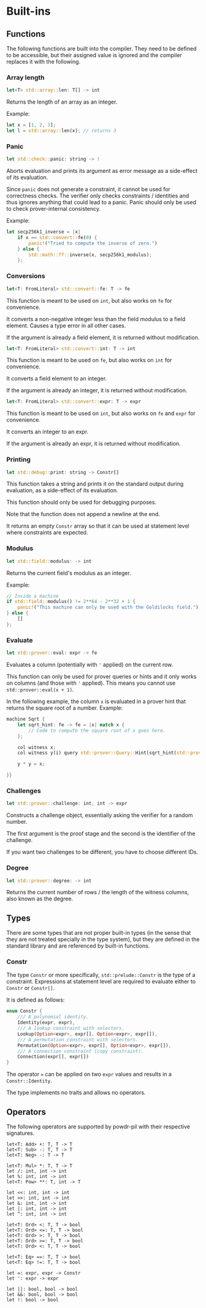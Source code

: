 # Built-ins

## Functions

The following functions are built into the compiler.
They need to be defined to be accessible, but their assigned value is ignored and the compiler replaces it with the following.

### Array length

```rust
let<T> std::array::len: T[] -> int
```

Returns the length of an array as an integer.

Example:
```rust
let x = [1, 2, 3];
let l = std::array::len(x); // returns 3
```

### Panic

```rust
let std::check::panic: string -> !
```

Aborts evaluation and prints its argument as error message as a
side-effect of its evaluation.

Since `panic` does not generate a constraint, it cannot be used
for correctness checks. The verifier only checks constraints / identities and
thus ignores anything that could lead to a panic. Panic should only
be used to check prover-internal consistency.

Example:
```rust
let secp256k1_inverse = |x|
    if x == std::convert::fe(0) {
        panic!("Tried to compute the inverse of zero.")
    } else {
        std::math::ff::inverse(x, secp256k1_modulus);
    };
```

### Conversions

```rust
let<T: FromLiteral> std::convert::fe: T -> fe
```

This function is meant to be used on `int`, but also works on `fe` for convenience.

It converts a non-negative integer less than the field modulus to a field element.
Causes a type error in all other cases.

If the argument is already a field element, it is returned without modification.

```rust
let<T: FromLiteral> std::convert::int: T -> int
```

This function is meant to be used on `fe`, but also works on `int` for convenience.

It converts a field element to an integer.

If the argument is already an integer, it is returned without modification.

```rust
let<T: FromLiteral> std::convert::expr: T -> expr
```

This function is meant to be used on `int`, but also works on `fe` and `expr` for convenience.

It converts an integer to an expr.

If the argument is already an expr, it is returned without modification.

### Printing

```rust
let std::debug::print: string -> Constr[]
```

This function takes a string and prints it on the standard output during evaluation, as a side-effect of its evaluation.

This function should only be used for debugging purposes.

Note that the function does not append a newline at the end.

It returns an empty `Constr` array so that it can be used at statement level where
constraints are expected.

### Modulus

```rust
let std::field::modulus: -> int
```

Returns the current field's modulus as an integer.

Example:
```rust
// Inside a machine
if std::field::modulus() != 2**64 - 2**32 + 1 {
    panic!("This machine can only be used with the Goldilocks field.")
} else {
    []
};
```

### Evaluate

```rust
let std::prover::eval: expr -> fe
```

Evaluates a column (potentially with `'` applied) on the current row.

This function can only be used for prover queries or hints and it only
works on columns (and those with `'` applied). This means you cannot use
`std::prover::eval(x + 1)`.

In the following example, the column `x` is evaluated in a prover
hint that returns the square root of a number.
Example:
```rust
machine Sqrt {
    let sqrt_hint: fe -> fe = |x| match x {
        // Code to compute the square root of x goes here.
    };

    col witness x;
    col witness y(i) query std::prover::Query::Hint(sqrt_hint(std::prover::eval(x)));

    y * y = x;

}}
```


### Challenges

```rust
let std::prover::challenge: int, int -> expr
```

Constructs a challenge object, essentially asking the verifier for a random number.

The first argument is the proof stage and the second is the identifier of the challenge.

If you want two challenges to be different, you have to choose different IDs.


### Degree

```rust
let std::prover::degree: -> int
```

Returns the current number of rows / the length of the witness columns, also
known as the degree.

## Types

There are some types that are not proper built-in types (in the sense that they are not treated
specially in the type system), but they are defined in the
standard library and are referenced by built-in functions.

### Constr

The type `Constr` or more specifically, `std::prelude::Constr` is the type of a constraint.
Expressions at statement level are required to evaluate either to `Constr` or `Constr[]`.

It is defined as follows:

```rust
enum Constr {
    /// A polynomial identity.
    Identity(expr, expr),
    /// A lookup constraint with selectors.
    Lookup(Option<expr>, expr[], Option<expr>, expr[]),
    /// A permutation constraint with selectors.
    Permutation(Option<expr>, expr[], Option<expr>, expr[]),
    /// A connection constraint (copy constraint).
    Connection(expr[], expr[])
}
```

The operator `=` can be applied on two `expr` values and results in a `Constr::Identity`.

The type implements no traits and allows no operators.


## Operators

The following operators are supported by powdr-pil with their respective signatures.

```
let<T: Add> +: T, T -> T
let<T: Sub> -: T, T -> T
let<T: Neg> -: T -> T

let<T: Mul> *: T, T -> T
let /: int, int -> int
let %: int, int -> int
let<T: Pow> **: T, int -> T

let <<: int, int -> int
let >>: int, int -> int
let &: int, int -> int
let |: int, int -> int
let ^: int, int -> int

let<T: Ord> <: T, T -> bool
let<T: Ord> <=: T, T -> bool
let<T: Ord> >: T, T -> bool
let<T: Ord> >=: T, T -> bool
let<T: Ord> <: T, T -> bool

let<T: Eq> ==: T, T -> bool
let<T: Eq> !=: T, T -> bool

let =: expr, expr -> Constr
let ': expr -> expr

let ||: bool, bool -> bool
let &&: bool, bool -> bool
let !: bool -> bool
```